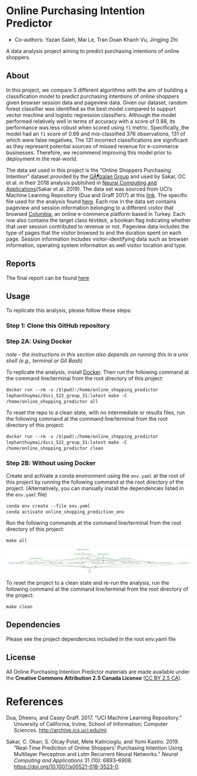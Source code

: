 
# Online Purchasing Intention Predictor

-   Co-authors: Yazan Saleh, Mai Le, Tran Doan Khanh Vu, Jingjing Zhi

A data analysis project aiming to predict purchasing intentions of
online shoppers.

## About

In this project, we compare 3 different algorithms with the aim of
building a classification model to predict purchasing intentions of
online shoppers given browser session data and pageview data. Given our
dataset, random forest classifier was identified as the best model
compared to support vector machine and logistic regression classifiers.
Although the model performed relatively well in terms of accuracy with a
score of 0.88, its performance was less robust when scored using `f1`
metric. Specifically, the model had an `f1` score of 0.66 and
mis-classified 376 observations, 131 of which were false negatives. The
131 incorrect classifications are significant as they represent
potential sources of missed revenue for e-commerce businesses.
Therefore, we recommend improving this model prior to deployment in the
real-world.

The data set used in this project is the “Online Shoppers Purchasing
Intention” dataset provided by the [GÃ¶zalan
Group](http://www.gozalangroup.com.tr/) and used by Sakar, OC et al. in
their 2018 analysis publsihed in [Neural Computing and
Applications](https://link.springer.com/article/10.1007/s00521-018-3523-0)(Sakar
et al. 2019). The data set was sourced from UCI’s Machine Learning
Repository (Dua and Graff 2017) at this
[link](https://archive.ics.uci.edu/ml/datasets/Online+Shoppers+Purchasing+Intention+Dataset).
The specific file used for the analysis found
[here](https://archive.ics.uci.edu/ml/machine-learning-databases/00468/online_shoppers_intention.csv).
Each row in the data set contains pageview and session information
belonging to a different visitor that browsed
[Columbia](https://www.columbia.com.tr), an online e-commerce platform
based in Turkey. Each row also contains the target class `REVENUE`, a
boolean flag indicating whether that user session contributed to revenue
or not. Pageview data includes the type of pages that the visitor
browsed to and the duration spent on each page. Session information
includes visitor-identifying data such as browser information, operating
system information as well visitor location and type.

## Reports

The final report can be found
[here](https://htmlpreview.github.io/?https://github.com/UBC-MDS/DSCI_522_group_31/blob/main/reports/report.html)

## Usage

To replicate this analysis, please follow these steps:

### Step 1: Clone this GitHub repository

### Step 2A: Using Docker

*note - the instructions in this section also depends on running this in
a unix shell (e.g., terminal or Git Bash)*

To replicate the analysis, install
[Docker](https://www.docker.com/get-started). Then run the following
command at the command line/terminal from the root directory of this
project:

    docker run --rm -v /$(pwd):/home/online_shopping_predictor lephanthuymai/dsci_522_group_31:latest make -C /home/online_shopping_predictor all

To reset the repo to a clean state, with no intermediate or results
files, run the following command at the command line/terminal from the
root directory of this project:

    docker run --rm -v /$(pwd):/home/online_shopping_predictor lephanthuymai/dsci_522_group_31:latest make -C /home/online_shopping_predictor clean

### Step 2B: Without using Docker

Create and activate a conda environment using the `env.yaml` at the root
of this project by running the following command at the root directory
of the project. (Alternatively, you can manually install the
dependencies listed in the `env.yaml` file)

    conda env create --file env.yaml
    conda activate online_shopping_prediction_env

Run the following commands at the command line/terminal from the root
directory of this project:

    make all

![Makefile Dependency Graph](img/Makefile.png)

To reset the project to a clean state and re-run the analysis, run the
following command at the command line/terminal from the root directory
of the project:

    make clean

## Dependencies

Please see the project dependencies included in the root env.yaml file

## License

All Online Purchasing Intention Predictor materials are made available
under the **Creative Commons Attribution 2.5 Canada License** ([CC BY
2.5 CA](https://creativecommons.org/licenses/by/2.5/ca/)).

# References

<div id="refs" class="references hanging-indent">

<div id="ref-Dua:2019">

Dua, Dheeru, and Casey Graff. 2017. “UCI Machine Learning Repository.”
University of California, Irvine, School of Information; Computer
Sciences. <http://archive.ics.uci.edu/ml>.

</div>

<div id="ref-Sakar2019">

Sakar, C. Okan, S. Olcay Polat, Mete Katircioglu, and Yomi Kastro. 2019.
“Real-Time Prediction of Online Shoppers’ Purchasing Intention Using
Multilayer Perceptron and Lstm Recurrent Neural Networks.” *Neural
Computing and Applications* 31 (10): 6893–6908.
<https://doi.org/10.1007/s00521-018-3523-0>.

</div>

</div>
